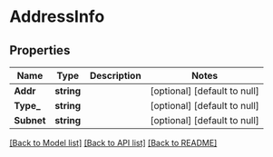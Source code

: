 # AddressInfo

## Properties
Name | Type | Description | Notes
------------ | ------------- | ------------- | -------------
**Addr** | **string** |  | [optional] [default to null]
**Type_** | **string** |  | [optional] [default to null]
**Subnet** | **string** |  | [optional] [default to null]

[[Back to Model list]](../README.md#documentation-for-models) [[Back to API list]](../README.md#documentation-for-api-endpoints) [[Back to README]](../README.md)

